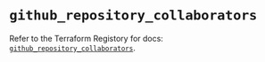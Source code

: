 # `github_repository_collaborators`

Refer to the Terraform Registory for docs: [`github_repository_collaborators`](https://registry.terraform.io/providers/integrations/github/5.35.0/docs/resources/repository_collaborators).
